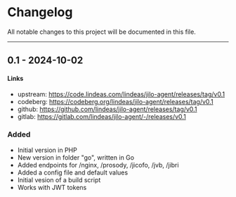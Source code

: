 # Changelog

All notable changes to this project will be documented in this file.

---

## 0.1 - 2024-10-02

#### Links
- upstream: https://code.lindeas.com/lindeas/jilo-agent/releases/tag/v0.1
- codeberg: https://codeberg.org/lindeas/jilo-agent/releases/tag/v0.1
- github: https://github.com/lindeas/jilo-agent/releases/tag/v0.1
- gitlab: https://gitlab.com/lindeas/jilo-agent/-/releases/v0.1

### Added
- Initial version in PHP
- New version in folder "go", written in Go
- Added endpoints for /nginx, /prosody, /jicofo, /jvb, /jibri
- Added a config file and default values
- Initial vesion of a build script
- Works with JWT tokens
